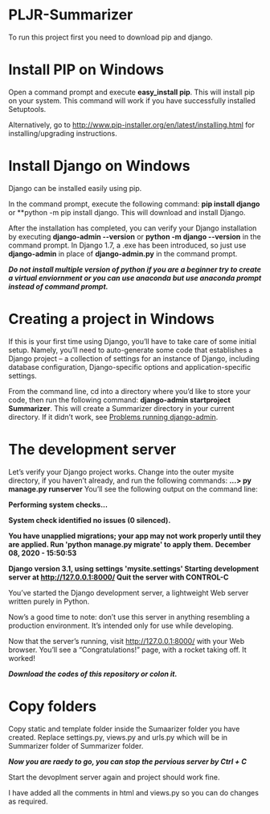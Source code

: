 # PLJR-Summarizer

To run this project first you need to download pip and django. 
# Install PIP on Windows
Open a command prompt and execute **easy_install pip**. This will install pip on your system. This command will work if you have successfully installed Setuptools.

Alternatively, go to http://www.pip-installer.org/en/latest/installing.html for installing/upgrading instructions.

# Install Django on Windows
Django can be installed easily using pip.

In the command prompt, execute the following command: **pip install django** or **python -m pip install django. This will download and install Django.

After the installation has completed, you can verify your Django installation by executing **django-admin --version** or **python -m django --version** in the command prompt.
In Django 1.7, a .exe has been introduced, so just use **django-admin** in place of **django-admin.py** in the command prompt.

***Do not install multiple version of python if you are a beginner try to create a virtual enviornment or you can use anaconda but use anaconda prompt instead of command prompt.***

# Creating a project in Windows
If this is your first time using Django, you’ll have to take care of some initial setup. Namely, you’ll need to auto-generate some code that establishes a Django project – a collection of settings for an instance of Django, including database configuration, Django-specific options and application-specific settings.

From the command line, cd into a directory where you’d like to store your code, then run the following command: **django-admin startproject Summarizer**.
This will create a Summarizer directory in your current directory. If it didn’t work, see [Problems running django-admin](https://docs.djangoproject.com/en/3.1/faq/troubleshooting/#troubleshooting-django-admin).

# The development server
Let’s verify your Django project works. Change into the outer mysite directory, if you haven’t already, and run the following commands: **...\> py manage.py runserver**
You’ll see the following output on the command line:

**Performing system checks...**

**System check identified no issues (0 silenced).**

**You have unapplied migrations; your app may not work properly until they are applied.
Run 'python manage.py migrate' to apply them.**
**December 08, 2020 - 15:50:53**

**Django version 3.1, using settings 'mysite.settings'
Starting development server at http://127.0.0.1:8000/
Quit the server with CONTROL-C**

You’ve started the Django development server, a lightweight Web server written purely in Python.

Now’s a good time to note: don’t use this server in anything resembling a production environment. It’s intended only for use while developing.

Now that the server’s running, visit http://127.0.0.1:8000/ with your Web browser. You’ll see a “Congratulations!” page, with a rocket taking off. It worked!

***Download the codes of this repository or colon it.***

# Copy folders
Copy static and template folder inside the Sumaarizer folder you have created. Replace settings.py, views.py and urls.py which will be in Summarizer folder of Summarizer folder. 

***Now you are raedy to go, you can stop the pervious server by Ctrl + C***

Start the devoplment server again and project should work fine.

I have added all the comments in html and views.py so you can do changes as required. 



